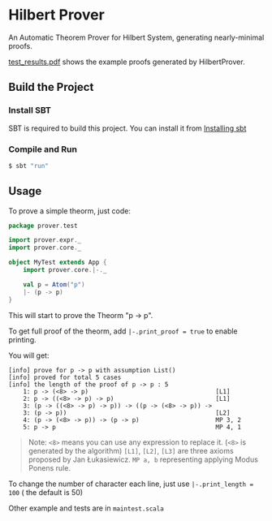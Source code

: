 # Hilbert Prover

An Automatic Theorem Prover for Hilbert System, generating nearly-minimal proofs.

[test_results.pdf](https://github.com/YuantianDing/HibertProver/blob/master/test_results.pdf) shows the example proofs generated by HilbertProver.

## Build the Project

### Install SBT

SBT is required to build this project. You can install it from [Installing sbt](https://www.scala-sbt.org/1.x/docs/Setup.html)

### Compile and Run

```sh
$ sbt "run"
```

## Usage

To prove a simple theorm, just code:

```scala
package prover.test

import prover.expr._
import prover.core._

object MyTest extends App {
    import prover.core.|-._

    val p = Atom("p")
    |- (p -> p)
}
```

This will start to prove the Theorm "p -> p".

To get full proof of the theorm, add `|-.print_proof = true` to enable printing.

You will get:

```
[info] prove for p -> p with assumption List()
[info] proved for total 5 cases
[info] the length of the proof of p -> p : 5
    1: p -> (<8> -> p)                                   [L1]
    2: p -> ((<8> -> p) -> p)                            [L1]
    3: (p -> ((<8> -> p) -> p)) -> ((p -> (<8> -> p)) -> 
    3: (p -> p))                                         [L2]
    4: (p -> (<8> -> p)) -> (p -> p)                     MP 3, 2
    5: p -> p                                            MP 4, 1
```

> Note: `<8>` means you can use any expression to replace it. (`<8>` is generated by the algorithm)
> `[L1]`, `[L2]`, `[L3]` are three axioms proposed by Jan Łukasiewicz.
> `MP a, b` representing applying Modus Ponens rule.

To change the number of character each line, just use `|-.print_length = 100` ( the default is 50)


Other example and tests are in `maintest.scala`


